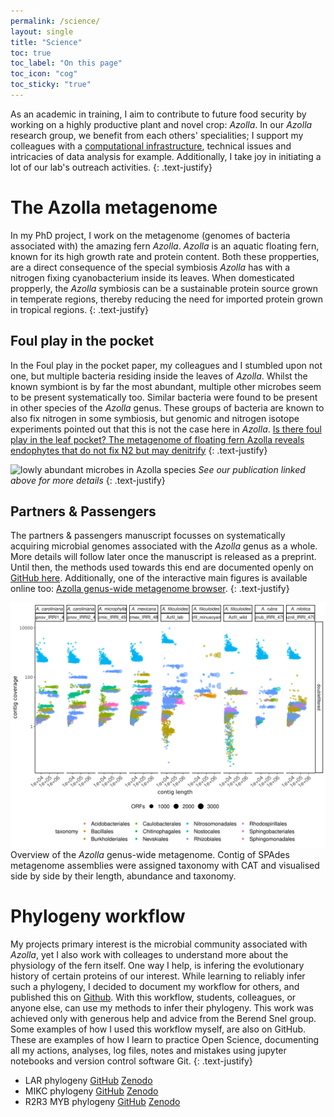 ```yaml
---
permalink: /science/
layout: single
title: "Science"
toc: true
toc_label: "On this page"
toc_icon: "cog"
toc_sticky: "true"
---
```


As an academic in training, I aim to contribute to future food security by working on a highly productive plant and novel crop: _Azolla_.
In our _Azolla_ research group, we benefit from each others' specialities; 
I support my colleagues with a [computational infrastructure](/blog/post-mpp-server), technical issues and intricacies of data analysis for example. 
Additionally, I take joy in initiating a lot of our lab's outreach activities. 
{: .text-justify}


# The Azolla metagenome
In my PhD project, I work on the metagenome (genomes of bacteria associated with) the amazing fern _Azolla_. 
_Azolla_ is an aquatic floating fern, known for its high growth rate and protein content.
Both these propperties, are a direct consequence of the special symbiosis _Azolla_ has with a nitrogen fixing cyanobacterium inside its leaves.
When domesticated propperly, the _Azolla_ symbiosis can be a sustainable protein source grown in temperate regions,
thereby reducing the need for imported protein grown in tropical regions.
{: .text-justify}

## Foul play in the pocket
In the Foul play in the pocket paper, my colleagues and I stumbled upon not one, but multiple bacteria residing inside the leaves of _Azolla_.
Whilst the known symbiont is by far the most abundant, multiple other microbes seem to be present systematically too. 
Similar bacteria were found to be present in other species of the _Azolla_ genus.
These groups of bacteria are known to also fix nitrogen in some symbiosis, but genomic and nitrogen isotope experiments pointed out that this is not the case here in _Azolla_.
[Is there foul play in the leaf pocket? The metagenome of floating fern Azolla reveals endophytes that do not fix N2 but may denitrify](https://doi.org/10.1111/nph.14843)
{: .text-justify}

![lowly abundant microbes in _Azolla_ species](https://nph.onlinelibrary.wiley.com/cms/asset/a5839007-9b9b-4a24-9145-6407ee51562f/nph14843-fig-0002-m.jpg)
_See our publication linked above for more details_
{: .text-justify}

## Partners & Passengers
The partners & passengers manuscript focusses on systematically acquiring microbial genomes associated with the _Azolla_ genus as a whole.
More details will follow later once the manuscript is released as a preprint.
Until then, the methods used towards this end are documented openly on [GitHub here](https://github.com/lauralwd/azolla_genus_metagenome).
Additionally, one of the interactive main figures is available online too: [Azolla genus-wide metagenome browser](/blog/AGMB). 
{: .text-justify}

![The _Azolla_ genus-wide metagenome](/assets/images/Azolla_genus_metagenome-order.png)
Overview of the _Azolla_ genus-wide metagenome. 
Contig of SPAdes metagenome assemblies were assigned taxonomy with CAT and visualised side by side by their length, abundance and taxonomy.

# Phylogeny workflow
My projects primary interest is the microbial community associated with _Azolla_, yet I also work with colleages to understand more about the physiology of the fern itself.
One way I help, is infering the evolutionary history of certain proteins of our interest.
While learning to reliably infer such a phylogeny, I decided to document my workflow for others, and published this on [Github](https://github.com/lauralwd/lauras_phylogeny_wf).
With this workflow, students, colleagues, or anyone else, can use my methods to infer their phylogeny.
This work was achieved only with generous help and advice from the Berend Snel group.
Some examples of how I used this workflow myself, are also on GitHub. 
These are examples of how I learn to practice Open Science, documenting all my actions, analyses, log files, notes and mistakes using jupyter notebooks and version control software Git.
{: .text-justify}

 - LAR phylogeny [GitHub](https://github.com/lauralwd/LAR_phylogeny_gungor-et-al-2020/tree/v1.00.00) [Zenodo](https://doi.org/10.5281/zenodo.3959057)
 - MIKC phylogeny [GitHub](https://github.com/lauralwd/MIKC_tree) [Zenodo](https://doi.org/10.5281/zenodo.4564374)
 - R2R3 MYB phylogeny [GitHub](https://github.com/lauralwd/azolla_MYBs) [Zenodo](https://doi.org/10.5281/zenodo.4564441)




